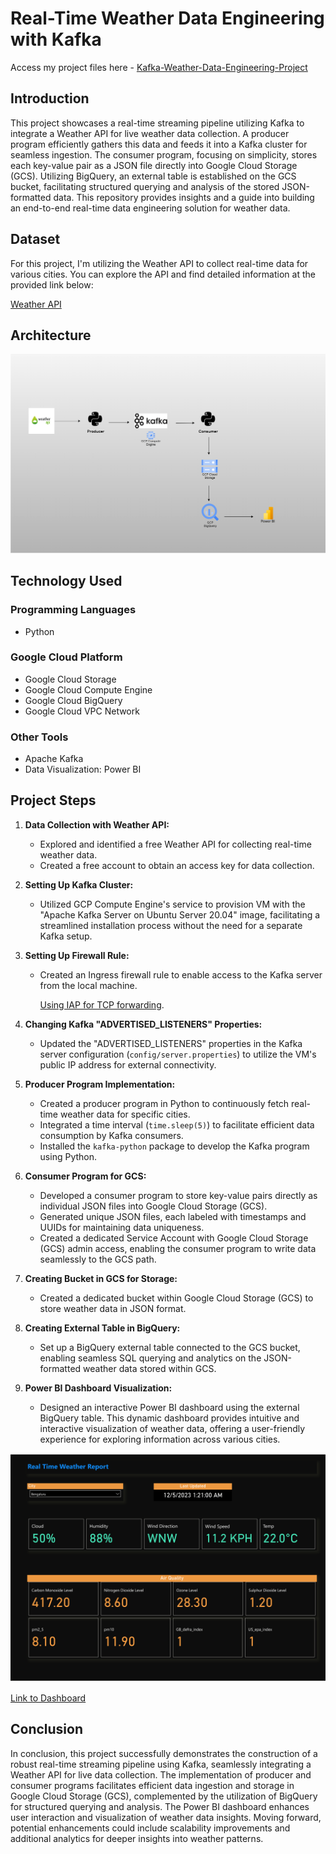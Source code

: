 # Real-Time Weather Data Engineering with Kafka

Access my project files here - [Kafka-Weather-Data-Engineering-Project](https://github.com/Nitin0909/Kafka-Weather-Data-Engineering-Project)

## Introduction

This project showcases a real-time streaming pipeline utilizing Kafka to integrate a Weather API for live weather data collection. A producer program efficiently gathers this data and feeds it into a Kafka cluster for seamless ingestion. The consumer program, focusing on simplicity, stores each key-value pair as a JSON file directly into Google Cloud Storage (GCS). 
Utilizing BigQuery, an external table is established on the GCS bucket, facilitating structured querying and analysis of the stored JSON-formatted data. This repository provides insights and a guide into building an end-to-end real-time data engineering solution for weather data.

## Dataset

For this project, I'm utilizing the Weather API to collect real-time data for various cities. You can explore the API and find detailed information at the provided link below:

[Weather API](https://www.weatherapi.com/)

## Architecture

![Project Architecture](Kafka_Architecture.png)

## Technology Used

### Programming Languages
- Python

### Google Cloud Platform
- Google Cloud Storage
- Google Cloud Compute Engine
- Google Cloud BigQuery
- Google Cloud VPC Network

### Other Tools
- Apache Kafka
- Data Visualization: Power BI

## Project Steps

1. **Data Collection with Weather API:**
   - Explored and identified a free Weather API for collecting real-time weather data.
   - Created a free account to obtain an access key for data collection.


2. **Setting Up Kafka Cluster:**
   - Utilized GCP Compute Engine's service to provision VM with the "Apache Kafka Server on Ubuntu Server 20.04" image, facilitating a streamlined installation process without the need for a separate Kafka setup.


3. **Setting Up Firewall Rule:**
   - Created an Ingress firewall rule to enable access to the Kafka server from the local machine.

     [Using IAP for TCP forwarding](https://cloud.google.com/iap/docs/using-tcp-forwarding#firewall).


4. **Changing Kafka "ADVERTISED_LISTENERS" Properties:**

   - Updated the "ADVERTISED_LISTENERS" properties in the Kafka server configuration (`config/server.properties`) to utilize the VM's public IP address for external connectivity.


5. **Producer Program Implementation:**

   - Created a producer program in Python to continuously fetch real-time weather data for specific cities.
   - Integrated a time interval (`time.sleep(5)`) to facilitate efficient data consumption by Kafka consumers.
   - Installed the `kafka-python` package to develop the Kafka program using Python.


6. **Consumer Program for GCS:**

   - Developed a consumer program to store key-value pairs directly as individual JSON files into Google Cloud Storage (GCS).
   - Generated unique JSON files, each labeled with timestamps and UUIDs for maintaining data uniqueness.
   - Created a dedicated Service Account with Google Cloud Storage (GCS) admin access, enabling the consumer program to write data seamlessly to the GCS path.


7. **Creating Bucket in GCS for Storage:**

   - Created a dedicated bucket within Google Cloud Storage (GCS) to store weather data in JSON format.


8. **Creating External Table in BigQuery:**

   - Set up a BigQuery external table connected to the GCS bucket, enabling seamless SQL querying and analytics on the JSON-formatted weather data stored within GCS.


9. **Power BI Dashboard Visualization:**

   - Designed an interactive Power BI dashboard using the external BigQuery table. This dynamic dashboard provides intuitive and interactive visualization of weather data, offering a user-friendly experience for exploring information across various cities.


![Weather Report](Weather_Report.png)



[Link to Dashboard](https://app.powerbi.com/groups/me/reports/b367c109-ab9a-4f73-8129-5fb69f343761/ReportSection?experience=power-bi&clientSideAuth=0)



## Conclusion

In conclusion, this project successfully demonstrates the construction of a robust real-time streaming pipeline using Kafka, seamlessly integrating a Weather API for live data collection. The implementation of producer and consumer programs facilitates efficient data ingestion and storage in Google Cloud Storage (GCS), complemented by the utilization of BigQuery for structured querying and analysis. The Power BI dashboard enhances user interaction and visualization of weather data insights. Moving forward, potential enhancements could include scalability improvements and additional analytics for deeper insights into weather patterns.
